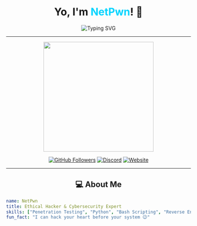 <h1 align="center">Yo, I'm <span style="color: #00d4ff;">NetPwn</span>! 👾</h1>
<p align="center">
  <img src="https://readme-typing-svg.demolab.com?font=Fira+Code&size=30&pause=1000&color=00d4ff&center=true&width=500&lines=Cybersecurity+Specialist;Ethical+Hacker;Developer+%26+Tech+Enthusiast;Welcome+to+My+Rizzverse!" alt="Typing SVG">
</p>

---

<p align="center">
  <img src="https://media.giphy.com/media/LmNwrBhejkK9EFP504/giphy.gif" width="300">
</p>

<p align="center">
  <a href="https://github.com/NetPwn"><img src="https://img.shields.io/github/followers/NetPwn?label=Followers&style=social" alt="GitHub Followers"></a>
  <a href="https://discord.gg/YOUR_DISCORD_SERVER"><img src="https://img.shields.io/badge/Join-Discord-blueviolet" alt="Discord"></a>
  <a href="https://netpwn.github.io"><img src="https://img.shields.io/badge/My%20Website-BLUE" alt="Website"></a>
</p>

---

<h2 align="center">💻 About Me</h2>

```yaml
name: NetPwn
title: Ethical Hacker & Cybersecurity Expert
skills: ["Penetration Testing", "Python", "Bash Scripting", "Reverse Engineering", "Cyber Defense"]
fun_fact: "I can hack your heart before your system 😉"

